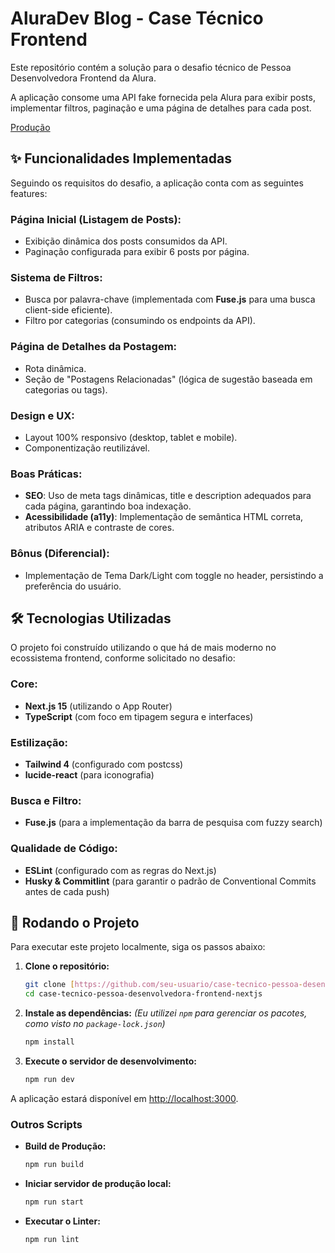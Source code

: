# AluraDev Blog - Case Técnico Frontend

Este repositório contém a solução para o desafio técnico de Pessoa Desenvolvedora Frontend da Alura. 

A aplicação consome uma API fake fornecida pela Alura para exibir posts, implementar filtros, paginação e uma página de detalhes para cada post.

[Produção](https://case-tecnico-pessoa-desenvolvedora.vercel.app/)

## ✨ Funcionalidades Implementadas

Seguindo os requisitos do desafio, a aplicação conta com as seguintes features:

### Página Inicial (Listagem de Posts):
- Exibição dinâmica dos posts consumidos da API.
- Paginação configurada para exibir 6 posts por página.

### Sistema de Filtros:
- Busca por palavra-chave (implementada com **Fuse.js** para uma busca client-side eficiente).
- Filtro por categorias (consumindo os endpoints da API).

### Página de Detalhes da Postagem:
- Rota dinâmica.
- Seção de "Postagens Relacionadas" (lógica de sugestão baseada em categorias ou tags).

### Design e UX:
- Layout 100% responsivo (desktop, tablet e mobile).
- Componentização reutilizável.

### Boas Práticas:
- **SEO**: Uso de meta tags dinâmicas, title e description adequados para cada página, garantindo boa indexação.
- **Acessibilidade (a11y)**: Implementação de semântica HTML correta, atributos ARIA e contraste de cores.

### Bônus (Diferencial):
- Implementação de Tema Dark/Light com toggle no header, persistindo a preferência do usuário.

## 🛠️ Tecnologias Utilizadas

O projeto foi construído utilizando o que há de mais moderno no ecossistema frontend, conforme solicitado no desafio:

### Core:
- **Next.js 15** (utilizando o App Router)
- **TypeScript** (com foco em tipagem segura e interfaces)

### Estilização:
- **Tailwind 4** (configurado com postcss)
- **lucide-react** (para iconografia)

### Busca e Filtro:
- **Fuse.js** (para a implementação da barra de pesquisa com fuzzy search)

### Qualidade de Código:
- **ESLint** (configurado com as regras do Next.js)
- **Husky & Commitlint** (para garantir o padrão de Conventional Commits antes de cada push)

## 🚀 Rodando o Projeto

Para executar este projeto localmente, siga os passos abaixo:

1.  **Clone o repositório:**
    ```bash
    git clone [https://github.com/seu-usuario/case-tecnico-pessoa-desenvolvedora-frontend-nextjs.git](https://github.com/seu-usuario/case-tecnico-pessoa-desenvolvedora-frontend-nextjs.git)
    cd case-tecnico-pessoa-desenvolvedora-frontend-nextjs
    ```

2.  **Instale as dependências:**
    *(Eu utilizei `npm` para gerenciar os pacotes, como visto no `package-lock.json`)*
    ```bash
    npm install
    ```

3.  **Execute o servidor de desenvolvimento:**
    ```bash
    npm run dev
    ```
   

A aplicação estará disponível em [http://localhost:3000](http://localhost:3000).

### Outros Scripts

* **Build de Produção:**
    ```bash
    npm run build
    ```
   
* **Iniciar servidor de produção local:**
    ```bash
    npm run start
    ```
   
* **Executar o Linter:**
    ```bash
    npm run lint
    ```
  
